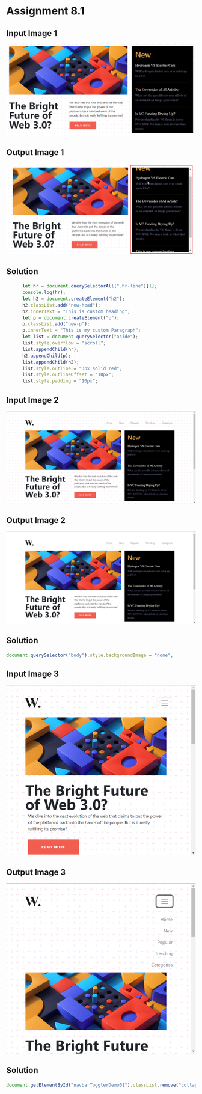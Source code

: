 # Assignment 8.1

## Input Image 1

![input 1](./ass8.1-before.png)

## Output Image 1

![output 1](./ass8.1-after.png)

## Solution

```JavaScript
      let hr = document.querySelectorAll(".hr-line")[1];
      console.log(hr);
      let h2 = document.createElement("h2");
      h2.classList.add("new-head");
      h2.innerText = "This is custom heading";
      let p = document.createElement("p");
      p.classList.add("new-p");
      p.innerText = "This is my custom Paragraph";
      let list = document.querySelector("aside");
      list.style.overflow = "scroll";
      list.appendChild(hr);
      h2.appendChild(p);
      list.appendChild(h2);
      list.style.outline = "3px solid red";
      list.style.outlineOffset = "10px";
      list.style.padding = "10px";
```

## Input Image 2

![input 2](./ass8.2-before.png)

## Output Image 2

![output 2](./ass8.2-after.png)

## Solution

```JavaScript
document.querySelector("body").style.backgroundImage = "none";
```

## Input Image 3

![input 3](./ass8.3-before.png)

## Output Image 3

![output 3](./ass8.3-after.png)

## Solution

```JavaScript
document.getElementById("navbarTogglerDemo01").classList.remove("collapse");

```
